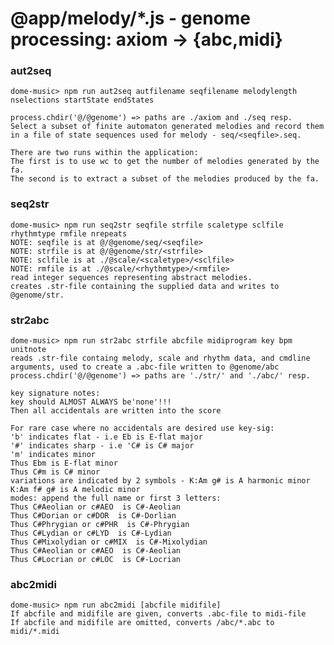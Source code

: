 # @app/melody/*.js - genome processing: axiom -> {abc,midi}

### aut2seq
    dome-music> npm run aut2seq autfilename seqfilename melodylength  nselections startState endStates

    process.chdir('@/@genome') => paths are ./axiom and ./seq resp.
    Select a subset of finite automaton generated melodies and record them 
    in a file of state sequences used for melody - seq/<seqfile>.seq.

    There are two runs within the application:
    The first is to use wc to get the number of melodies generated by the fa.
    The second is to extract a subset of the melodies produced by the fa.


### seq2str
    dome-music> npm run seq2str seqfile strfile scaletype sclfile rhythmtype rmfile nrepeats
    NOTE: seqfile is at @/@genome/seq/<seqfile>
    NOTE: strfile is at @/@genome/str/<strfile>
    NOTE: sclfile is at ./@scale/<scaletype>/<sclfile>
    NOTE: rmfile is at ./@scale/<rhythmtype>/<rmfile>
    read integer sequences representing abstract melodies.
    creates .str-file containing the supplied data and writes to @genome/str.


### str2abc
    dome-music> npm run str2abc strfile abcfile midiprogram key bpm unitnote   
    reads .str-file containg melody, scale and rhythm data, and cmdline
    arguments, used to create a .abc-file written to @genome/abc
    process.chdir('@/@genome') => paths are './str/' and './abc/' resp.

    key signature notes:
    key should ALMOST ALWAYS be'none'!!!
    Then all accidentals are written into the score

    For rare case where no accidentals are desired use key-sig:
    'b' indicates flat - i.e Eb is E-flat major
    '#' indicates sharp - i.e 'C# is C# major
    'm' indicates minor
    Thus Ebm is E-flat minor
    Thus C#m is C# minor
    variations are indicated by 2 symbols - K:Am g# is A harmonic minor
    K:Am f# g# is A melodic minor
    modes: append the full name or first 3 letters:
    Thus C#Aeolian or c#AEO  is C#-Aeolian 
    Thus C#Dorian or c#DOR  is C#-Dorlian 
    Thus C#Phrygian or c#PHR  is C#-Phrygian 
    Thus C#Lydian or c#LYD  is C#-Lydian 
    Thus C#Mixolydian or c#MIX  is C#-Mixolydian 
    Thus C#Aeolian or c#AEO  is C#-Aeolian
    Thus C#Locrian or c#LOC  is C#-Locrian

### abc2midi
    dome-music> npm run abc2midi [abcfile midifile]
    If abcfile and midifile are given, converts .abc-file to midi-file
    If abcfile and midifile are omitted, converts /abc/*.abc to midi/*.midi

